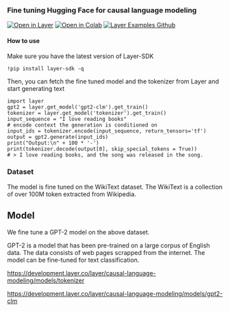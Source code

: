 ### Fine tuning Hugging Face for causal language modeling 
[![Open in Layer](https://development.layer.co/assets/badge.svg)](https://development.layer.co/layer/causal-language-modeling)
[![Open in Colab](https://colab.research.google.com/assets/colab-badge.svg)](https://colab.research.google.com/github/layerai/examples/blob/main/causal-language-modeling/causal-language-modeling.ipynb)
[![Layer Examples Github](https://badgen.net/badge/icon/github?icon=github&label)](https://github.com/layerai/examples/tree/main/causal-language-modeling)
#### How to use
Make sure you have the latest version of Layer-SDK

``` !pip install layer-sdk -q ``` 

Then, you can fetch the fine tuned model and the tokenizer from Layer and start generating text

```
import layer
gpt2 = layer.get_model('gpt2-clm').get_train()
tokenizer = layer.get_model('tokenizer').get_train()
input_sequence = "I love reading books"
# encode context the generation is conditioned on
input_ids = tokenizer.encode(input_sequence, return_tensors='tf')
output = gpt2.generate(input_ids)
print("Output:\n" + 100 * '-')
print(tokenizer.decode(output[0], skip_special_tokens = True))
# > I love reading books, and the song was released in the song. 
```
### Dataset
The model is fine tuned on the WikiText dataset. The WikiText is a collection of over 
100M token extracted from Wikipedia.  
## Model
We fine tune a GPT-2 model on the above dataset. 

GPT-2  is a model that has been pre-trained on a large corpus of English data. 
The data consists of web pages scrapped from the internet. 
The model can be fine-tuned for text classification. 

https://development.layer.co/layer/causal-language-modeling/models/tokenizer  

https://development.layer.co/layer/causal-language-modeling/models/gpt2-clm  